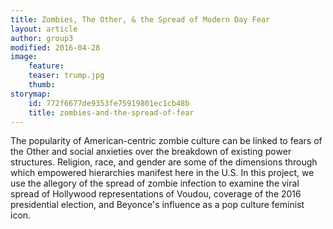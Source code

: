```yaml
---
title: Zombies, The Other, & the Spread of Modern Day Fear
layout: article
author: group3
modified: 2016-04-28
image:
    feature:
    teaser: trump.jpg
    thumb:
storymap:
    id: 772f6677de9353fe75919801ec1cb48b
    title: zombies-and-the-spread-of-fear
---
```


The popularity of American-centric zombie culture can be linked to fears of the Other and social anxieties over the breakdown of existing power structures. Religion, race, and gender are some of the dimensions through which empowered hierarchies manifest here in the U.S. In this project, we use the allegory of the spread of zombie infection to examine the viral spread of Hollywood representations of Voudou, coverage of the 2016 presidential election, and Beyonce's influence as a pop culture feminist icon.